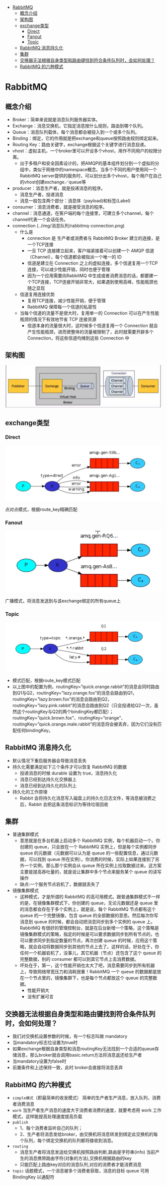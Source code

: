 
* [RabbitMQ](#rabbitmq)
    * [概念介绍](#概念介绍)
    * [架构图](#架构图)
    * [exchange类型](#exchange类型)
        * [Direct](#direct)
        * [Fanout](#fanout)
        * [Topic](#topic)
    * [RabbitMQ 消息持久化](#rabbitmq-消息持久化)
    * [集群](#集群)
    * [交换器无法根据自身类型和路由键找到符合条件队列时，会如何处理？](#交换器无法根据自身类型和路由键找到符合条件队列时会如何处理)
    * [RabbitMQ 的六种模式](#rabbitmq-的六种模式)


# RabbitMQ
## 概念介绍
- Broker：简单来说就是消息队列服务器实体。
- Exchange：消息交换机，它指定消息按什么规则，路由到哪个队列。
- Queue：消息队列载体，每个消息都会被投入到一个或多个队列。
- Binding：绑定，它的作用就是把exchange和queue按照路由规则绑定起来。
- Routing Key：路由关键字，exchange根据这个关键字进行消息投递。
- vhost：虚拟主机，一个broker里可以开设多个vhost，用作不同用户的权限分离。
    - 出于多租户和安全因素设计的，把AMQP的基本组件划分到一个虚拟的分组中，类似于网络中的namespace概念。当多个不同的用户使用同一个RabbitMQ server提供的服务时，可以划分出多个vhost，每个用户在自己的vhost创建exchange／queue等
- producer：消息生产者，就是投递消息的程序。
    - 消息生产者，投递消息
    - 消息一般包含两个部分：消息体（payload)和标签(Label)
- consumer：消息消费者，就是接受消息的程序。
- channel：消息通道，在客户端的每个连接里，可建立多个channel，每个channel代表一个会话任务。
- connection
  (../img/消息队列/rabbitmq-connection.png)
    - 什么是
        - connection 是 生产者或消费者与 RabbitMQ Broker 建立的连接，是一个TCP连接
        - 一旦 TCP 连接建立起来，客户端紧接着可以创建一个 AMQP 信道（Channel），每个信道都会被指派一个唯一的 ID
        - 信道是建立在 Connection 之上的虚拟连接，多个信道复用一个TCP连接，可以减少性能开销，同时也便于管理
        - 因为一个应用需要向RabbitMQ 中生成或者消费消息的话，都要建一个TCP连接，TCP连接开销非常大，如果遇到使用高峰，性能瓶颈也随之显现
    - 信道复用连接优势
        - 复用TCP连接，减少性能开销，便于管理
        - RabbitMQ 保障每一个信道的私密性
    - 当每个信道的流量不是很大时，复用单一的 Connection 可以在产生性能瓶颈的情况下有效地节省 TCP 连接资源
        - 信道本身的流量很大时，这时候多个信道复用一个 Connection 就会产生性能瓶颈，进而使整体的流量被限制了，此时就需要开辟多个 Connection，将这些信道均摊到这些 Connection 中
## 架构图
![](../img/消息队列/rabbitmq/架构图.png)
## exchange类型
### Direct
![](../img/消息队列/rabbitmq/exchange-direct.png)
  
点对点模式，根据route_key精确匹配
### Fanout
![](../img/消息队列/rabbitmq/exchange-fanout.png)
  
广播模式，将消息发送到与该exchange绑定的所有queue上
### Topic
![](../img/消息队列/rabbitmq/exchange-topic.png)

- 模式匹配，根据route_key模式匹配
- 以上图中的配置为例，routingKey=”quick.orange.rabbit”的消息会同时路由到Q1与Q2，routingKey=”lazy.orange.fox”的消息会路由到Q1，routingKey=”lazy.brown.fox”的消息会路由到Q2，routingKey=”lazy.pink.rabbit”的消息会路由到Q2（只会投递给Q2一次，虽然这个routingKey与Q2的两个bindingKey都匹配）；routingKey=”quick.brown.fox”、routingKey=”orange”、routingKey=”quick.orange.male.rabbit”的消息将会被丢弃，因为它们没有匹配任何bindingKey。
## RabbitMQ 消息持久化
- 默认情况下重启服务器会导致消息丢失
- 持久化需要满足如下三个条件才可以恢复 RabbitMQ 的数据
    - 投递消息的时候 durable 设置为 true，消息持久化
    - 消息已经到达持久化交换器上
    - 消息已经到达持久化的队列上
- 持久化的工作原理
    - Rabbit 会将持久化消息写入磁盘上的持久化日志文件，等消息被消费之后，Rabbit 会把这条消息标识为等待垃圾回收
## 集群
- 普通集群模式
    - 意思就是在多台机器上启动多个 RabbitMQ 实例，每个机器启动一个。你创建的 queue，只会放在一个 RabbitMQ 实例上，但是每个实例都同步 queue 的元数据（元数据可以认为是 queue 的一些配置信息，通过元数据，可以找到 queue 所在实例）。你消费的时候，实际上如果连接到了另外一个实例，那么那个实例会从 queue 所在实例上拉取数据过来。这方案主要是提高吞吐量的，就是说让集群中多个节点来服务某个 queue 的读写操作
    - 缺点:一个服务节点宕机了，数据就丢失了
- 镜像集群模式
    - 这种模式，才是所谓的 RabbitMQ 的高可用模式。跟普通集群模式不一样的是，在镜像集群模式下，你创建的 queue，无论元数据还是 queue 里的消息都会存在于多个实例上，就是说，每个 RabbitMQ 节点都有这个 queue 的一个完整镜像，包含 queue 的全部数据的意思。然后每次你写消息到 queue 的时候，都会自动把消息同步到多个实例的 queue 上。RabbitMQ 有很好的管理控制台，就是在后台新增一个策略，这个策略是镜像集群模式的策略，指定的时候是可以要求数据同步到所有节点的，也可以要求同步到指定数量的节点，再次创建 queue 的时候，应用这个策略，就会自动将数据同步到其他的节点上去了。这样的话，好处在于，你任何一个机器宕机了，没事儿，其它机器（节点）还包含了这个 queue 的完整数据，别的 consumer 都可以到其它节点上去消费数据。
    - 坏处在于，第一，这个性能开销也太大了吧，消息需要同步到所有机器上，导致网络带宽压力和消耗很重！RabbitMQ 一个 queue 的数据都是放在一个节点里的，镜像集群下，也是每个节点都放这个 queue 的完整数据。
        - 性能开销大
        - 没有扩展可言
## 交换器无法根据自身类型和路由键找到符合条件队列时，会如何处理？
- 我们对交换机设置参数的时候，有一个标志叫做 mandatory
- 当mandatory标志位设置为true时
- 如果exchange根据自身类型和消息routingKey无法找到一个合适的queue存储消息，那么broker就会调用basic.return方法将消息返还给生产者
- 当mandatory设置为false时
- 前置条件和上述保持一致，此时 broker会直接将消息丢弃
## RabbitMQ 的六种模式
- `simple模式`（即最简单的收发模式） 简单的生产者生产消息，放入队列，消费者消费消息
- `work` 当生产者生产消息的速度大于消费者消费的速度，就要考虑用 work 工作模式，这样能提高处理速度提高负载
- `publish`
    - 1、每个消费者监听自己的队列；
    - 2、生产者将消息发给broker，由交换机将消息转发到绑定此交换机的每个队列，每个绑定交换机的队列都将接收到消息。
- `routing`
    - 消息生产者将消息发送给交换机按照路由判断,路由是字符串(info) 当前产生的消息携带路由字符(对象的方法),交换机根据路由的key
    - 只能匹配上路由key对应的消息队列,对应的消费者才能消费消息
- `topic` 话题模式，一个消息被多个消费者获取，消息的目标 queue 可用 BindingKey 以通配符